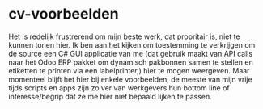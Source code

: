 # cv-voorbeelden
Het is redelijk frustrerend om mijn beste werk, dat propritair is, niet te kunnen tonen hier. Ik ben aan het kijken om toestemming te verkrijgen om de source een C# GUI applicatie van me (dat gebruik maakt van API calls naar het Odoo ERP pakket om dynamisch pakbonnen samen te stellen en etiketten te printen via een labelprinter,) hier te mogen weergeven. Maar momenteel blijft het hier bij enkele voorbeelden, de meeste van mijn vrije tijds scripts en apps zijn zo ver van werkgevers hun bottom line of interesse/begrip dat ze me hier niet bepaald lijken te passen.
